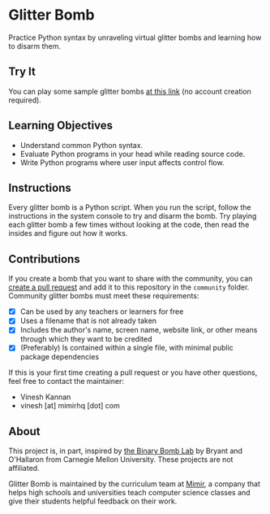 # Glitter Bomb

Practice Python syntax by unraveling virtual glitter bombs and learning how to disarm them.

## Try It

You can play some sample glitter bombs [at this link](https://repl.it/@vingkan/glitterbombpython) (no account creation required).

## Learning Objectives

- Understand common Python syntax.
- Evaluate Python programs in your head while reading source code.
- Write Python programs where user input affects control flow.

## Instructions

Every glitter bomb is a Python script. When you run the script, follow the instructions in the system console to try and disarm the bomb. Try playing each glitter bomb a few times without looking at the code, then read the insides and figure out how it works.

## Contributions

If you create a bomb that you want to share with the community, you can [create a pull request](https://help.github.com/articles/creating-a-pull-request/) and add it to this repository in the `community` folder. Community glitter bombs must meet these requirements:

- [x] Can be used by any teachers or learners for free
- [x] Uses a filename that is not already taken
- [x] Includes the author's name, screen name, website link, or other means through which they want to be credited
- [x] (Preferably) Is contained within a single file, with minimal public package dependencies

If this is your first time creating a pull request or you have other questions, feel free to contact the maintainer:

- Vinesh Kannan
- vinesh [at] mimirhq [dot] com

## About

This project is, in part, inspired by [the Binary Bomb Lab](http://csapp.cs.cmu.edu/3e/labs.html) by Bryant and O'Hallaron from Carnegie Mellon University. These projects are not affiliated.

Glitter Bomb is maintained by the curriculum team at [Mimir](https://www.mimirhq.com/), a company that helps high schools and universities teach computer science classes and give their students helpful feedback on their work.
